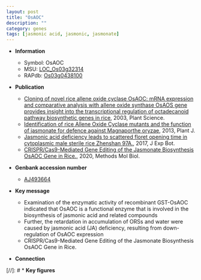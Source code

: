 ```yaml
---
layout: post
title: "OsAOC"
description: ""
category: genes
tags: [jasmonic acid, jasmonic, jasmonate]
---
```


* **Information**  
    + Symbol: OsAOC  
    + MSU: [LOC_Os03g32314](http://rice.plantbiology.msu.edu/cgi-bin/ORF_infopage.cgi?orf=LOC_Os03g32314)  
    + RAPdb: [Os03g0438100](http://rapdb.dna.affrc.go.jp/viewer/gbrowse_details/irgsp1?name=Os03g0438100)  

* **Publication**  
    + [Cloning of novel rice allene oxide cyclase OsAOC: mRNA expression and comparative analysis with allene oxide synthase OsAOS gene provides insight into the transcriptional regulation of octadecanoid pathway biosynthetic genes in rice](http://www.ncbi.nlm.nih.gov/pubmed?term=Cloning+of+novel+rice+allene+oxide+cyclase+OsAOC:+mRNA+expression+and+comparative+analysis+with+allene+oxide+synthase+OsAOS+gene+provides+insight+into+the+transcriptional+regulation+of+octadecanoid+pathway+biosynthetic+genes+in+rice%5BTitle%5D), 2003, Plant Science.
    + [Identification of rice Allene Oxide Cyclase mutants and the function of jasmonate for defence against Magnaporthe oryzae](http://www.ncbi.nlm.nih.gov/pubmed?term=Identification+of+rice+Allene+Oxide+Cyclase+mutants+and+the+function+of+jasmonate+for+defence+against+Magnaporthe+oryzae%5BTitle%5D), 2013, Plant J.
    + [Jasmonic acid deficiency leads to scattered floret opening time in cytoplasmic male sterile rice Zhenshan 97A.](http://www.ncbi.nlm.nih.gov/pubmed?term=Jasmonic+acid+deficiency+leads+to+scattered+floret+opening+time+in+cytoplasmic+male+sterile+rice+Zhenshan+97A.%5BTitle%5D), 2017, J Exp Bot.
    + [CRISPR/Cas9-Mediated Gene Editing of the Jasmonate Biosynthesis OsAOC Gene in Rice.](http://www.ncbi.nlm.nih.gov/pubmed?term=CRISPR/Cas9-Mediated+Gene+Editing+of+the+Jasmonate+Biosynthesis+OsAOC+Gene+in+Rice.%5BTitle%5D), 2020, Methods Mol Biol.

* **Genbank accession number**  
    + [AJ493664](http://www.ncbi.nlm.nih.gov/nuccore/AJ493664)

* **Key message**  
    + Examination of the enzymatic activity of recombinant GST-OsAOC indicated that OsAOC is a functional enzyme that is involved in the biosynthesis of jasmonic acid and related compounds
    + Further, the retardation in accumulation of ORSs and water were caused by jasmonic acid (JA) deficiency, resulting from down-regulation of OsAOC expression
    + CRISPR/Cas9-Mediated Gene Editing of the Jasmonate Biosynthesis OsAOC Gene in Rice.

* **Connection**  

[//]: # * **Key figures**  


